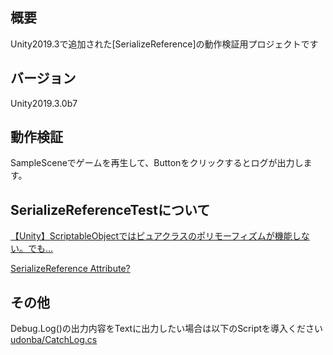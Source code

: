 ## 概要
Unity2019.3で追加された[SerializeReference]の動作検証用プロジェクトです

## バージョン
Unity2019.3.0b7

## 動作検証
SampleSceneでゲームを再生して、Buttonをクリックするとログが出力します。

## SerializeReferenceTestについて
[【Unity】ScriptableObjectではピュアクラスのポリモーフィズムが機能しない。でも...](https://qiita.com/azumagoro/items/f4b26f4522b1b15ecabd)

[SerializeReference Attribute?](https://forum.unity.com/threads/serializereference-attribute.678868/)

## その他
Debug.Log()の出力内容をTextに出力したい場合は以下のScriptを導入ください
[udonba/CatchLog.cs](https://gist.github.com/udonba/2d5df5af2e327c0d75d4947d09b3e8db)
